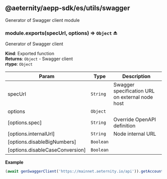 <a id="module_@aeternity/aepp-sdk/es/utils/swagger"></a>

## @aeternity/aepp-sdk/es/utils/swagger
Generator of Swagger client module

<a id="exp_module_@aeternity/aepp-sdk/es/utils/swagger--module.exports"></a>

### module.exports(specUrl, options) ⇒ `Object` ⏏
Generator of Swagger client

**Kind**: Exported function  
**Returns**: `Object` - Swagger client  
**rtype**: `Object`

| Param | Type | Description |
| --- | --- | --- |
| specUrl | `String` | Swagger specification URL on external node host |
| options | `Object` |  |
| [options.spec] | `String` | Override OpenAPI definition |
| [options.internalUrl] | `String` | Node internal URL |
| [options.disableBigNumbers] | `Boolean` |  |
| [options.disableCaseConversion] | `Boolean` |  |

**Example**  
```js
(await genSwaggerClient('https://mainnet.aeternity.io/api')).getAccountByPubkey('ak_jupBUgZNbcC4krDLR3tAkw1iBZoBbkNeShAq4atBtpFWmz36r')
```
